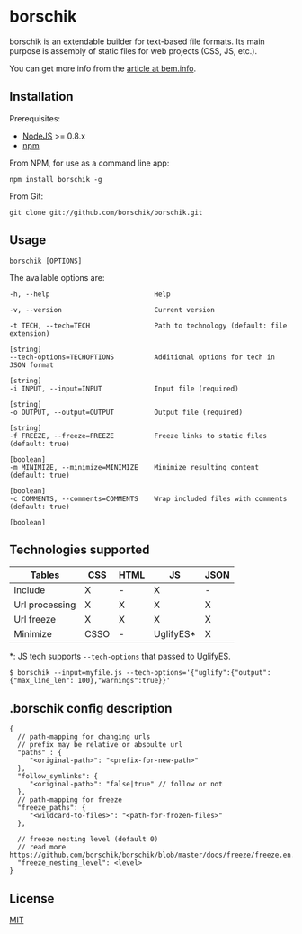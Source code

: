 # borschik

borschik is an extendable builder for text-based file formats.
Its main purpose is assembly of static files for web projects (CSS, JS, etc.).

You can get more info from the [article at bem.info](https://bem.info/articles/borschik).

## Installation

Prerequisites:

* [NodeJS](http://nodejs.org) >= 0.8.x
* [npm](https://github.com/isaacs/npm/)

From NPM, for use as a command line app:

    npm install borschik -g

From Git:

    git clone git://github.com/borschik/borschik.git

## Usage

```
borschik [OPTIONS]
```

The available options are:

    -h, --help                          Help

    -v, --version                       Current version

    -t TECH, --tech=TECH                Path to technology (default: file extension)
                                                                          [string]
    --tech-options=TECHOPTIONS          Additional options for tech in JSON format
                                                                          [string]
    -i INPUT, --input=INPUT             Input file (required)
                                                                          [string]
    -o OUTPUT, --output=OUTPUT          Output file (required)
                                                                          [string]
    -f FREEZE, --freeze=FREEZE          Freeze links to static files (default: true)
                                                                          [boolean]
    -m MINIMIZE, --minimize=MINIMIZE    Minimize resulting content (default: true)
                                                                          [boolean]
    -c COMMENTS, --comments=COMMENTS    Wrap included files with comments (default: true)
                                                                          [boolean]

## Technologies supported

| Tables         | CSS  | HTML   | JS        | JSON   |
| -------------  | ---- | ----   | ---       | ----   |
| Include        | X    | -      | X         | -      |
| Url processing | X    | X      | X         | X      |
| Url freeze     | X    | X      | X         | X      |
| Minimize       | CSSO | -      | UglifyES*  | X      |

*: JS tech supports `--tech-options` that passed to UglifyES.
```
$ borschik --input=myfile.js --tech-options='{"uglify":{"output":{"max_line_len": 100},"warnings":true}}'
```

## .borschik config description
```
{
  // path-mapping for changing urls
  // prefix may be relative or absoulte url
  "paths" : {
     "<original-path>": "<prefix-for-new-path>"
  },
  "follow_symlinks": {
     "<original-path>": "false|true" // follow or not
  },
  // path-mapping for freeze
  "freeze_paths": {
     "<wildcard-to-files>": "<path-for-frozen-files>"
  },

  // freeze nesting level (default 0)
  // read more https://github.com/borschik/borschik/blob/master/docs/freeze/freeze.en.md
  "freeze_nesting_level": <level>
}
```


## License
[MIT](https://github.com/borschik/borschik/blob/master/MIT-LICENSE.txt)
